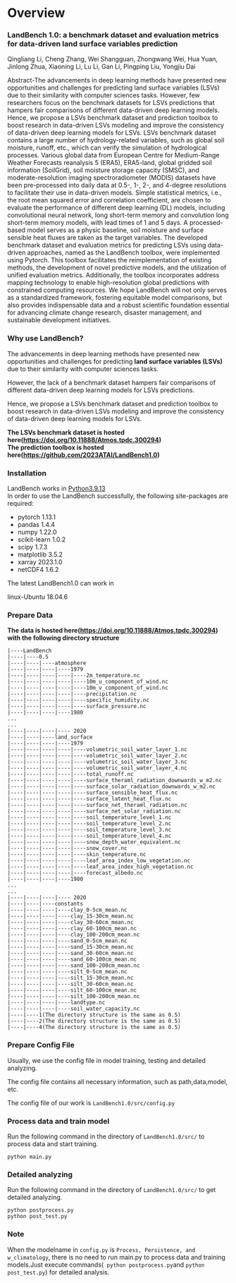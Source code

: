 # Overview

### LandBench 1.0: a benchmark dataset and evaluation metrics for data-driven land surface variables prediction
Qingliang Li, Cheng Zhang, Wei Shangguan, Zhongwang Wei, Hua Yuan, Jinlong Zhua, Xiaoning Li, Lu Li, Gan Li, Pingping Liu, Yongjiu Dai

Abstract-The advancements in deep learning methods have presented new opportunities and challenges for predicting land surface variables (LSVs) due to their similarity with computer sciences tasks. However, few researchers focus on the benchmark datasets for LSVs predictions that hampers fair comparisons of different data-driven deep learning models. Hence, we propose a LSVs benchmark dataset and prediction toolbox to boost research in data-driven LSVs modeling and improve the consistency of data-driven deep learning models for LSVs. LSVs benchmark dataset contains a large number of hydrology-related variables, such as global soil moisture, runoff, etc., which can verify the simulation of hydrological processes. Various global data from European Centre for Medium-Range Weather Forecasts reanalysis 5 (ERA5), ERA5-land, global gridded soil information (SoilGrid), soil moisture storage capacity (SMSC), and moderate-resolution imaging spectroradiometer (MODIS) datasets have been pre-processed into daily data at 0.5-, 1-, 2-, and 4-degree resolutions to facilitate their use in data-driven models. Simple statistical metrics, i.e., the root mean squared error and correlation coefficient, are chosen to evaluate the performance of different deep learning (DL) models, including convolutional neural network, long short-term memory and convolution long short-term memory models, with lead times of 1 and 5 days. A processed-based model serves as a physic baseline, soil moisture and surface sensible heat fluxes are taken as the target variables. The developed benchmark dataset and evaluation metrics for predicting LSVs using data-driven approaches, named as the LandBench toolbox, were implemented using Pytorch. This toolbox facilitates the reimplementation of existing methods, the development of novel predictive models, and the utilization of unified evaluation metrics. Additionally, the toolbox incorporates address mapping technology to enable high-resolution global predictions with constrained computing resources. We hope LandBench will not only serves as a standardized framework, fostering equitable model comparisons, but also provides indispensable data and a robust scientific foundation essential for advancing climate change research, disaster management, and sustainable development initiatives.

### Why use LandBench?

The advancements in deep learning methods have presented new opportunities and challenges for predicting **land surface variables (LSVs)** due to their similarity with computer sciences tasks.

However, the lack of a benchmark dataset hampers fair comparisons of different data-driven deep learning models for LSVs predictions. 

Hence, we propose a LSVs benchmark dataset and prediction toolbox to boost research in data-driven LSVs modeling and improve the consistency of data-driven deep learning models for LSVs.

**The LSVs benchmark dataset is hosted here(https://doi.org/10.11888/Atmos.tpdc.300294)**<br>
**The prediction toolbox is hosted here(https://github.com/2023ATAI/LandBench1.0)**

### Installation

LandBench works in [Python3.9.13](https://www.python.org/downloads/)<br>
In order to use the LandBench successfully, the following site-packages are required:

- pytorch 1.13.1
- pandas 1.4.4
- numpy 1.22.0
- scikit-learn 1.0.2
- scipy 1.7.3
- matplotlib 3.5.2
- xarray 2023.1.0
- netCDF4 1.6.2


The latest LandBench1.0 can work in 

linux-Ubuntu 18.04.6

### Prepare Data

**The data is hosted here(https://doi.org/10.11888/Atmos.tpdc.300294) with the following directory structure**<br>

```
|----LandBench
|----|----0.5
|----|----|----atmosphere
|----|----|----|----1979
|----|----|----|----|----2m_temperature.nc
|----|----|----|----|----10m_u_component_of_wind.nc
|----|----|----|----|----10m_v_component_of_wind.nc
|----|----|----|----|----precipitation.nc
|----|----|----|----|----specific_humidity.nc
|----|----|----|----|----surface_pressure.nc
|----|----|----|----1980
...
...
|----|----|----|---- 2020
|----|----|----land_surface
|----|----|----|----1979
|----|----|----|----|----volumetric_soil_water_layer_1.nc
|----|----|----|----|----volumetric_soil_water_layer_2.nc
|----|----|----|----|----volumetric_soil_water_layer_3.nc
|----|----|----|----|----volumetric_soil_water_layer_4.nc
|----|----|----|----|----total_runoff.nc
|----|----|----|----|----surface_theraml_radiation_downwards_w_m2.nc
|----|----|----|----|----surface_solar_radiation_downwards_w_m2.nc
|----|----|----|----|----surface_sensible_heat_flux.nc
|----|----|----|----|----surface_latent_heat_flux.nc
|----|----|----|----|----surface_net_theraml_radiation.nc
|----|----|----|----|----surface_net_solar_radiation.nc
|----|----|----|----|----soil_temperature_level_1.nc
|----|----|----|----|----soil_temperature_level_2.nc
|----|----|----|----|----soil_temperature_level_3.nc
|----|----|----|----|----soil_temperature_level_4.nc
|----|----|----|----|----snow_depth_water_equivalent.nc
|----|----|----|----|----snow_cover.nc
|----|----|----|----|----skin_temperature.nc
|----|----|----|----|----leaf_area_index_low_vegetation.nc
|----|----|----|----|----leaf_area_index_high_vegetation.nc
|----|----|----|----|----forecast_albedo.nc
|----|----|----|----1980
...
...
|----|----|----|---- 2020
|----|----|----constants
|----|----|----|----clay_0-5cm_mean.nc
|----|----|----|----clay_15-30cm_mean.nc
|----|----|----|----clay_30-60cm_mean.nc
|----|----|----|----clay_60-100cm_mean.nc
|----|----|----|----clay_100-200cm_mean.nc
|----|----|----|----sand_0-5cm_mean.nc
|----|----|----|----sand_15-30cm_mean.nc
|----|----|----|----sand_30-60cm_mean.nc
|----|----|----|----sand_60-100cm_mean.nc
|----|----|----|----sand_100-200cm_mean.nc
|----|----|----|----silt_0-5cm_mean.nc
|----|----|----|----silt_15-30cm_mean.nc
|----|----|----|----silt_30-60cm_mean.nc
|----|----|----|----silt_60-100cm_mean.nc
|----|----|----|----silt_100-200cm_mean.nc
|----|----|----|----landtype.nc
|----|----|----|----soil_water_capacity.nc
|----|----1(The directory structure is the same as 0.5)
|----|----2(The directory structure is the same as 0.5)
|----|----4(The directory structure is the same as 0.5)
```

### Prepare Config File

Usually, we use the config file in model training, testing and detailed analyzing.

The config file contains all necessary information, such as path,data,model, etc.

The config file of our work is `LandBench1.0/src/config.py`

### Process data and train model

Run the following command in the directory of `LandBench1.0/src/` to process data and start training.

```
python main.py 
```

### Detailed analyzing

Run the following command in the directory of `LandBench1.0/src/` to get detailed analyzing.

```
python postprocess.py 
python post_test.py 
```

### Note

When the modelname in `config.py` is `Process, Persistence, and w_climatology`, there is no need to run main.py to process data and training models.Just execute commands(`
python postprocess.py`and `python post_test.py`) for detailed analysis.

